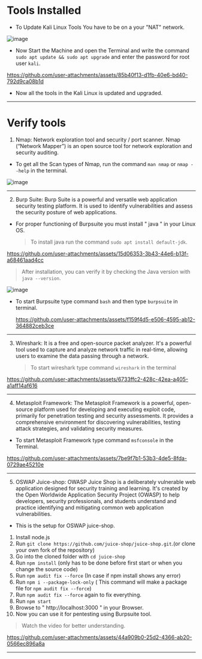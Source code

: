 # Tools Installed

- To Update Kali Linux Tools You have to be on a your "NAT" network.
  
![image](https://github.com/user-attachments/assets/3ede1e87-df65-4670-ac0a-cfe55a146034)

 
- Now Start the Machine and open the Terminal and write the command `sudo apt update && sudo apt upgrade` and enter the password for root user `kali`.

  
https://github.com/user-attachments/assets/85b40f13-d1fb-40e6-bd40-792d9ca08b1d

- Now all the tools in the Kali Linux is updated and upgraded.

---
  
# Verify tools

1. Nmap: Network exploration tool and security / port scanner. Nmap (“Network Mapper”) is an open source tool for network exploration and security auditing.
  
  
  - To get all the Scan types of Nmap, run the command `man nmap` or `nmap --help` in the terminal.

   ![image](https://github.com/user-attachments/assets/b7801e8b-a43a-41f7-a3d8-a8420a7a510d)

---  

2. Burp Suite: Burp Suite is a powerful and versatile web application security testing platform. It is used to identify vulnerabilities and assess the security posture of web applications.

- For proper functioning of Burpsuite you must install " java " in your Linux OS.
  
  > To install java run the command `sudo apt install default-jdk`. 
  
https://github.com/user-attachments/assets/15d06353-3b43-44e6-b13f-a68461aad4cc

  > After installation, you can verify it by checking the Java version with `java --version`.

  ![image](https://github.com/user-attachments/assets/219a2bbb-8103-470b-80fb-bb53829c7334)

 - To start Burpsuite type command `bash` and then type `burpsuite` in terminal.
   
   https://github.com/user-attachments/assets/f159f4d5-e506-4595-ab12-364882ceb3ce

---

3. Wireshark: It is a free and open-source packet analyzer. It's a powerful tool used to capture and analyze network traffic in real-time, allowing users to examine the data passing through a network.
   
    > To start wireshark type command `wireshark` in the terminal

https://github.com/user-attachments/assets/6733ffc2-428c-42ea-a405-a1aff14af616


---
  
4. Metasploit Framework: The Metasploit Framework is a powerful, open-source platform used for developing and executing exploit code, primarily for penetration testing and security assessments. It provides a comprehensive environment for discovering vulnerabilities, testing attack strategies, and validating security measures.

- To start Metasploit Framework type command `msfconsole` in the Terminal.


https://github.com/user-attachments/assets/7be9f7b1-53b3-4de5-8fda-0729ae45210e

---

5. OSWAP Juice-shop: OWASP Juice Shop is a deliberately vulnerable web application designed for security training and learning. It's created by the Open Worldwide Application Security Project (OWASP) to help developers, security professionals, and students understand and practice identifying and mitigating common web application vulnerabilities.

 - This is the setup for OSWAP juice-shop.

   
 1.    Install node.js
 2.    Run `git clone https://github.com/juice-shop/juice-shop.git`.(or clone your own fork of the repository)
 3.    Go into the cloned folder with `cd juice-shop`
 4.    Run `npm install` (only has to be done before first start or when you change the source code)
 5.    Run `npm audit fix --force` (In case if npm install shows any error)
 6.    Run `npm i --package-lock-only` ( This command will make a package file for `npm audit fix --force`)
 7.    Run `npm audit fix --force` again to fix everything.
 8.    Run `npm start`
 9.    Browse to " http://localhost:3000 " in your Browser.
 10.   Now you can use it for pentesting using Burpsuite tool.

  > Watch the video for better understanding.



https://github.com/user-attachments/assets/44a909b0-25d2-4366-ab20-0566ec896a8a



---
     

